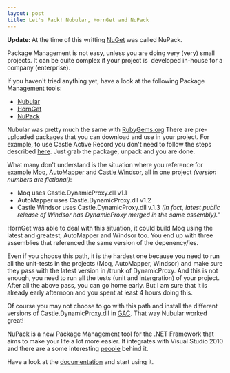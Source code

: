 ```yaml
---
layout: post
title: Let's Pack! Nubular, HornGet and NuPack
---
```


<p><strong>Update: </strong>At the time of this writting <a href="http://nuget.codeplex.com/" target="_blank" title="NuGet is a Visual Studio extension that makes it easy to install and update third-party libraries and tools.">NuGet</a> was called NuPack.</p>

<p>Package Management is not easy, unless you are doing very (very) small projects. It can be quite complex if your project is &#0160;developed in-house for a company (enterprise).</p>
<p>If you haven&#39;t tried anything yet, have a look at the following Package Management tools:</p>
<ul>
<li><a href="http://nu.wikispot.org/Current_Packages" target="_blank" title="The Nu Project provides a framework and tools to deal with the current .NET package delivery...">Nubular</a></li>
<li><a href="http://github.com/dagda1/horn_src" target="_blank" title="The initial mission statement is to take control of building a common set of open source packages that are probably similar to many in the ALT.NET space...">HornGet</a></li>
<li><a href="http://nupack.codeplex.com/" target="_blank" title="NuPack is a free, open source developer focused package management system for the .NET platform intent on simplifying the process of incorporating third party libraries into a .NET application during development.">NuPack</a></li>
</ul>
<p>Nubular was pretty much the same with <a href="http://rubygems.org/" target="_blank" title="RubyGems.org is the Ruby community&#39;s gem hosting service. Instantly publish your gems and install them. Use the API to interact and find out more...">RubyGems.org</a>&#0160;There are pre-uploaded packages that you can download and use in your project. For example, to use Castle Active Record you don&#39;t need to follow the steps described <a href="http://nikosbaxevanis.com/2010/10/07/building-castle-activerecord-from-source-at-github/" target="_blank">here</a>. Just grab the package, unpack and you are done.&#0160;</p>
<p>What many don&#39;t understand is the situation where you reference for example <a href="http://code.google.com/p/moq/" target="_blank" title="The simplest mocking library for .NET 3.5 and Silverlight with deep C# 3.0 integration.">Moq</a>, <a href="http://github.com/jbogard/automapper" target="_blank" title="A convention-based object-object mapper in .NET">AutoMapper</a>&#0160;and <a href="http://github.com/castleproject/Castle.InversionOfControl" target="_blank" title="Castle Project offers two Inversion of Control Containers. The MicroKernel and the Windsor Container.">Castle Windsor</a>, all in one project <em>(version numbers are&#0160;fictional)</em>:</p>

* Moq uses Castle.DynamicProxy.dll v1.1
* AutoMapper uses Castle.DynamicProxy.dll v1.2
* Castle Windsor uses Castle.DynamicProxy.dll v.1.3 <em>(in fact, latest public release of Windsor has DynamicProxy merged in the same assembly).&quot;</em>

<p>HornGet was able to deal with this situation, it could build Moq using the latest and greatest, AutoMapper and Windsor too. You end up with three assemblies that referenced the same version of the depenency/ies.</p>
<p>Even if you choose this path, it is the hardest one because you need to run all the unit-tests in the projects (Moq, AutoMapper, Windsor) and make sure they pass with the latest version in /trunk of DynamicProxy. And this is not enough, you need to run all the tests (unit and intergration) of your project. After all the above pass, you can go home early. But I am sure that it is already early afternoon and you spent at least 4 hours doing this.</p>
<p>Of course you may not choose to go with this path and install the different versions of Castle.DynamicProxy.dll in&#0160;<a href="http://en.wikipedia.org/wiki/Global_Assembly_Cache" target="_blank" title="GAC is a machine-wide .NET assemblies cache for Microsoft&#39;s CLR platform.">GAC</a>. That way Nubular worked great!</p>
<p>NuPack is a new Package Management tool for the .NET Framework that aims to make your life a lot more easier. It integrates with Visual Studio 2010 and there are a some interesting&#0160;<a href="http://nupack.codeplex.com/team/view" target="_blank">people</a>&#0160;behind it.</p>
<p>Have a look at the <a href="http://nupack.codeplex.com/documentation?title=Getting%20Started" target="_blank" title="The Getting Started guide will help you start using NuPack right away.">documentation</a> and start using it.</p>

